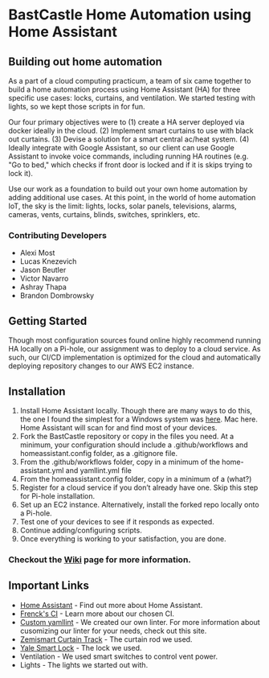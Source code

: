 # BastCastle Home Automation using Home Assistant

## Building out home automation
As a part of a cloud computing practicum, a team of six came together to build a home automation process using Home Assistant (HA) for three specific use cases: locks, curtains, and ventilation. We started testing with lights, so we kept those scripts in for fun. 

Our four primary objectives were to (1) create a HA server deployed via docker ideally in the cloud. (2) Implement smart curtains to use with black out curtains. (3) Devise a solution for a smart central ac/heat system. (4) Ideally integrate with Google Assistant, so our client can use Google Assistant to invoke voice commands, including running HA routines (e.g. "Go to bed," which checks if front door is locked and if it is skips trying to lock it).

Use our work as a foundation to build out your own home automation by adding additional use cases. At this point, in the world of home automation IoT, the sky is the limit: lights, locks, solar panels, televisions, alarms, cameras, vents, curtains, blinds, switches, sprinklers, etc.

### Contributing Developers
- Alexi Most
- Lucas Knezevich
- Jason Beutler
- Victor Navarro
- Ashray Thapa
- Brandon Dombrowsky

## Getting Started
Though most configuration sources found online highly recommend running HA locally on a Pi-hole, our assignment was to deploy to a cloud service. As such, our CI/CD implementation is optimized for the cloud and automatically deploying repository changes to our AWS EC2 instance.

## Installation 
1. Install Home Assistant locally. Though there are many ways to do this, the one I found the simplest for a Windows system was [here](https://www.youtube.com/watch?v=dp-0hVjEo6A). Mac here. Home Assistant will scan for and find most of your devices.
2. Fork the BastCastle repository or copy in the files you need. At a minimum, your configuration should include a .github/workflows and homeassistant.config folder, as a .gitignore file.
3. From the .github/workflows folder, copy in a minimum of the home-assistant.yml and yamllint.yml file
4. From the homeassistant.config folder, copy in a minimum of a (what?)
5. Register for a cloud service if you don’t already have one. Skip this step for Pi-hole installation.
6. Set up an EC2 instance. Alternatively, install the forked repo locally onto a Pi-hole.
7. Test one of your devices to see if it responds as expected.
8. Continue adding/configuring scripts.
9. Once everything is working to your satisfaction, you are done.

### Checkout the [Wiki](https://github.com/brandondombrowsky/BastCastle/wiki) page for more information. 

## Important Links
- [Home Assistant](https://www.home-assistant.io/) - Find out more about Home Assistant.
- [Frenck's CI](https://github.com/frenck/home-assistant-config) - Learn more about our chosen CI.
- [Custom yamllint](https://yamllint.readthedocs.io/en/stable/configuration.html) - We created our own linter. For more information about cusomizing our linter for your needs, check out this site.
- [Zemismart Curtain Track](https://www.zemismart.com/products/-bcm500ds-tyw) - The curtain rod we used.
- [Yale Smart Lock](https://shopyalehome.com/collections/smart-locks/products/yale-assure-lock-sl-with-wi-fi-and-bluetooth?variant=39341912981636) - The lock we used.
- Ventilation - We used smart switches to control vent power.
- Lights - The lights we started out with.
